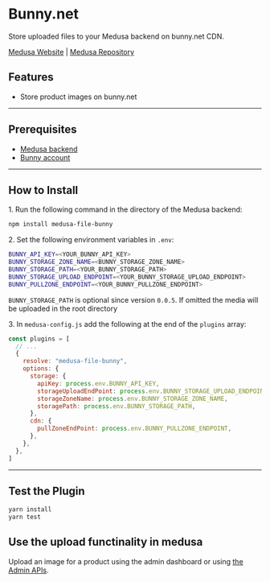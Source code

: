 # Bunny.net

Store uploaded files to your Medusa backend on bunny.net CDN.

[Medusa Website](https://medusajs.com) | [Medusa Repository](https://github.com/medusajs/medusa)

## Features

- Store product images on bunny.net

---

## Prerequisites

- [Medusa backend](https://docs.medusajs.com/development/backend/install)
- [Bunny account](https://bunny.net/)

---

## How to Install

1\. Run the following command in the directory of the Medusa backend:

```bash
npm install medusa-file-bunny
```

2\. Set the following environment variables in `.env`:

```bash
BUNNY_API_KEY=<YOUR_BUNNY_API_KEY>
BUNNY_STORAGE_ZONE_NAME=<BUNNY_STORAGE_ZONE_NAME>
BUNNY_STORAGE_PATH=<YOUR_BUNNY_STORAGE_PATH>
BUNNY_STORAGE_UPLOAD_ENDPOINT=<YOUR_BUNNY_STORAGE_UPLOAD_ENDPOINT>
BUNNY_PULLZONE_ENDPOINT=<YOUR_BUNNY_PULLZONE_ENDPOINT>
```

`BUNNY_STORAGE_PATH` is optional since version `0.0.5`. If omitted the media will be uploaded in the root directory

3\. In `medusa-config.js` add the following at the end of the `plugins` array:

```js
const plugins = [
  // ...
  {
    resolve: "medusa-file-bunny",
    options: {
      storage: {
        apiKey: process.env.BUNNY_API_KEY,
        storageUploadEndPoint: process.env.BUNNY_STORAGE_UPLOAD_ENDPOINT,
        storageZoneName: process.env.BUNNY_STORAGE_ZONE_NAME,
        storagePath: process.env.BUNNY_STORAGE_PATH,
      },
      cdn: {
        pullZoneEndPoint: process.env.BUNNY_PULLZONE_ENDPOINT,
      },
    },
  },
]
```

---

## Test the Plugin

```bash
yarn install
yarn test
```

## Use the upload functinality in medusa
Upload an image for a product using the admin dashboard or using [the Admin APIs](https://docs.medusajs.com/api/admin#tag/Upload).